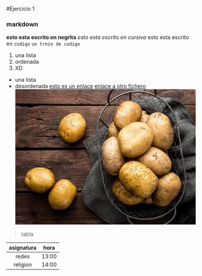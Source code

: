 #Ejercicio 1
### markdown
**esto esta escrito en negrita**
 *esto esta escrito en cursiva* esto esta escrito en `codigo`
`un trozo de codigo`
1. una lista
2. ordenada
3. XD
* una lista
* desordenada
[esto es un enlace](https://www.google.com)
[enlace a otro fichero](copia_ejercicio2.md)
![patatas](patatas.jpeg)
>tabla


|asignatura|hora  |
:---------:|:----:|
|redes     |13:00 |
|religion  |14:00 |
